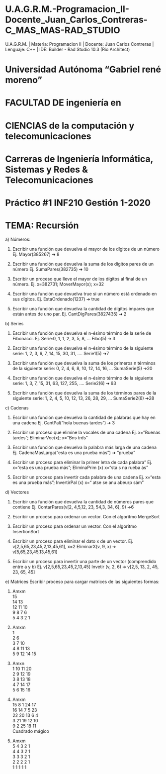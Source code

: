 ﻿# U.A.G.R.M.-Programacion_II-Docente_Juan_Carlos_Contreras-C_MAS_MAS-RAD_STUDIO
U.A.G.R.M. | Materia: Programacion II | Docente: Juan Carlos Contreras | Lenguaje: C++ | IDE: Builder - Rad Studio 10.3 (Rio  Architect)

# Universidad Autónoma “Gabriel rené moreno”
# FACULTAD DE ingeniería en
# CIENCIAS de la computación y telecomunicaciones
# Carreras de Ingeniería Informática, Sistemas y Redes & Telecomunicaciones
# Práctico #1 INF210 Gestión 1-2020

# TEMA: Recursión

a) Números:
1. Escribir una función que devuelva el mayor de los dígitos de un número
Ej. Mayor(385267) ➔ 8

2. Escribir una función que devuelva la suma de los dígitos pares de un número
Ej. SumaPares(382735) ➔ 10

3. Escribir un proceso que lleve el mayor de los dígitos al final de un número.
Ej. x=382731; MoverMayor(x); x=32

4. Escribir una función que devuelva true si un número está ordenado en sus dígitos.
Ej. EstaOrdenado(1237) ➔ true

5. Escribir una función que devuelva la cantidad de dígitos impares que están antes de uno par.
Ej. CantDigPares(3827435) ➔ 2

b) Series
1. Escribir una función que devuelva el n-ésimo término de la serie de Fibonacci.
Ej. Serie:0, 1, 1, 2, 3, 5, 8, … Fibo(5) ➔ 3

2. Escribir una función que devuelva el n-ésimo término de la siguiente serie:
1, 2, 3, 6, 7, 14, 15, 30, 31, …. Serie1(5) ➔7

3. Escribir una función que devuelva la suma de los primeros n términos de la siguiente serie:
0, 2, 4, 6, 8, 10, 12, 14, 16, … SumaSerie(5) ➔20

4. Escribir una función que devuelva el n-ésimo término de la siguiente serie:
1, 3, 7, 15, 31, 63, 127, 255, …. Serie2(6) ➔ 63

5. Escribir una función que devuelva la suma de los términos pares de la siguiente serie:
1, 2, 4, 5, 10, 12, 13, 26, 28, 29, … SumaSerie2(6) ➔28

c) Cadenas
1. Escribir una función que devuelva la cantidad de palabras que hay en una cadena
Ej. CantPal(“hola buenas tardes”) ➔ 3

2. Escribir un proceso que elimine la vocales de una cadena
Ej. x=”Buenas tardes”; EliminarVoc(x); x=”Bns trds”

3. Escribir una función que devuelva la palabra más larga de una cadena
Ej. CadenaMasLarga(“esta es una prueba más”) ➔ “prueba”

4. Escribir un proceso para eliminar la primer letra de cada palabra”
Ej. x=“esta es una prueba más”; EliminaPrim (x) x=“sta s na rueba ás”

5. Escribir un proceso para invertir cada palabra de una cadena
Ej. x=“esta es una prueba más”; InvertirPal (x) x=“ atse se anu abeurp sám”

d) Vectores
1. Escribir una función que devuelva la cantidad de números pares que contiene
Ej. ContarPares(v[2, 4,5,12, 23, 54,3, 34, 6], 9) ➔6

2. Escribir un proceso para ordenar un vector. Con el algoritmo MergeSort

3. Escribir un proceso para ordenar un vector. Con el algoritmo InsertionSort

4. Escribir un proceso para eliminar el dato x de un vector.
Ej. v[2,5,65,23,45,2,13,45,61], x=2 EliminarX(v, 9, x) ➔ v[5,65,23,45,13,45,61]

5. Escribir un proceso para invertir una parte de un vector (comprendido entre a y b)
Ej. v[2,5,65,23,45,2,13,45] Invetir (v, 2, 6) ➔ v[2,5, 13, 2, 45, 23, 65, 45]

e) Matrices
Escribir proceso para cargar matrices de las siguientes formas:

1. Amxm <br>
15 <br>
14 13 <br>
12 11 10 <br>
9 8 7 6  <br>
5 4 3 2 1 <br>

2. Amxm <br>
1 <br>
2 6 <br>
3 7 10 <br>
4 8 11 13 <br>
5 9 12 14 15 <br>

3. Amxn <br>
1 10 11 20 <br>
2 9 12 19 <br>
3 8 13 18 <br>
4 7 14 17 <br>
5 6 15 16 <br>

4. Amxm <br>
15 8 1 24 17 <br>
16 14 7 5 23 <br>
22 20 13 6 4 <br>
3 21 19 12 10 <br>
9 2 25 18 11 <br>
Cuadrado mágico <br>

5. Amxm <br>
5 4 3 2 1 <br>
4 4 3 2 1 <br>
3 3 3 2 1 <br>
2 2 2 2 1 <br>
1 1 1 1 1 <br>
